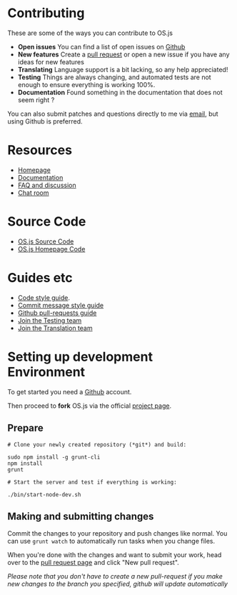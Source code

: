 # Contributing

These are some of the ways you can contribute to OS.js

* **Open issues** You can find a list of open issues on [Github](https://github.com/andersevenrud/OS.js-v2/issues)
* **New features** Create a [pull request](https://github.com/andersevenrud/OS.js-v2/pulls) or open a new issue if you have any ideas for new features
* **Translating** Language support is a bit lacking, so any help appreciated!
* **Testing** Things are always changing, and automated tests are not enough to ensure everything is working 100%.
* **Documentation** Found something in the documentation that does not seem right ?

You can also submit patches and questions directly to me via [email](mailto:andersevenrud@gmail.com), but using Github is preferred.

# Resources

* [Homepage](http://os.js.org/)
* [Documentation](http://os.js.org/doc/)
* [FAQ and discussion](https://github.com/andersevenrud/OS.js-v2/issues/49)
* [Chat room](https://gitter.im/andersevenrud/OS.js-v2)

# Source Code

* [OS.js Source Code](https://github.com/andersevenrud/OS.js-v2)
* [OS.js Homepage Code](https://github.com/andersevenrud/os.js.org)

# Guides etc

* [Code style guide](https://github.com/andersevenrud/OS.js-v2/wiki/Style-guide).
* [Commit message style guide](https://robots.thoughtbot.com/5-useful-tips-for-a-better-commit-message)
* [Github pull-requests guide](https://help.github.com/articles/using-pull-requests/)
* [Join the Testing team](https://github.com/andersevenrud/OS.js-v2/wiki/Join-the-testing-team)
* [Join the Translation team](https://github.com/andersevenrud/OS.js-v2/wiki/Join-the-translation-team)


# Setting up development Environment

To get started you need a [Github](https://github.com/) account.

Then proceed to **fork** OS.js via the official [project page](https://github.com/andersevenrud/OS.js-v2).

## Prepare


```
# Clone your newly created repository (*git*) and build:

sudo npm install -g grunt-cli
npm install
grunt

# Start the server and test if everything is working:

./bin/start-node-dev.sh
```

## Making and submitting changes

Commit the changes to your repository and push changes like normal. You can use `grunt watch` to automatically run tasks when you change files.

When you're done with the changes and want to submit your work, head over to the [pull request page](https://github.com/andersevenrud/OS.js-v2/pulls) and click "New pull request".

*Please note that you don't have to create a new pull-request if you make new changes to the branch you specified, github will update automatically*
